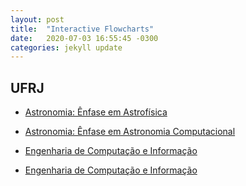 ```yaml
---
layout: post
title:  "Interactive Flowcharts"
date:   2020-07-03 16:55:45 -0300
categories: jekyll update
---
```


## UFRJ

* [Astronomia: Ênfase em Astrofísica][grade-astrofisica]

* [Astronomia: Ênfase em Astronomia Computacional][grade-astrocomp]

* [Engenharia de Computação e Informação][grade-eci]  

* [Engenharia de Computação e Informação][grade-eel]

[grade-eci]: https://gremio-eci.github.io/grade/
[grade-astrofisica]:   https://vnakayama.github.io/grade_astrofisica/
[grade-astrocomp]:   https://vnakayama.github.io/grade_astrocomp/
[grade-eel]: https://vnakayama.github.io/grade_eletronica/
